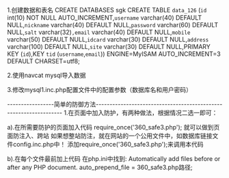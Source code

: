 1.创建数据和表名
CREATE DATABASES sgk
CREATE TABLE `data_126` (`id` int(10) NOT NULL AUTO_INCREMENT,`username` varchar(40) DEFAULT NULL,`nickname` varchar(40) DEFAULT NULL,`password` varchar(60) DEFAULT NULL,`salt` varchar(32)`,email` varchar(40) DEFAULT NULL,`mobile` varchar(50) DEFAULT NULL,`idcard` varchar(30) DEFAULT NULL,`address` varchar(100) DEFAULT NULL,`site` varchar(30) DEFAULT NULL,PRIMARY KEY (`id`),KEY `tid` (`username`,`email`)) ENGINE=MyISAM AUTO_INCREMENT=3 DEFAULT CHARSET=utf8;

2.使用navcat mysql导入数据

3.修改mysql1.inc.php配置文件中的配置参数（数据库名和用户密码）



-----------------简单的防御方法------------------------------------------------------------------
1.在页面中加入防护，有两种做法，根据情况二选一即可：

a).在所需要防护的页面加入代码
require_once('360_safe3.php');
就可以做到页面防注入、跨站
如果想整站防注，就在网站的一个公用文件中，如数据库链接文件config.inc.php中！
添加require_once('360_safe3.php');来调用本代码

b).在每个文件最前加上代码
在php.ini中找到:
Automatically add files before or after any PHP document.
auto_prepend_file = 360_safe3.php路径;
